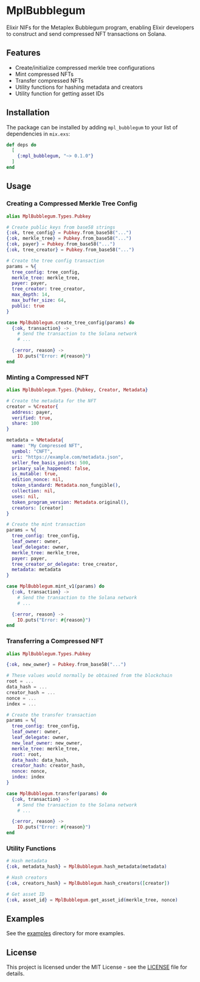 # MplBubblegum

Elixir NIFs for the Metaplex Bubblegum program, enabling Elixir developers to construct and send compressed NFT transactions on Solana.

## Features

- Create/initialize compressed merkle tree configurations
- Mint compressed NFTs
- Transfer compressed NFTs
- Utility functions for hashing metadata and creators
- Utility function for getting asset IDs

## Installation

The package can be installed by adding `mpl_bubblegum` to your list of dependencies in `mix.exs`:

```elixir
def deps do
  [
    {:mpl_bubblegum, "~> 0.1.0"}
  ]
end
```

## Usage

### Creating a Compressed Merkle Tree Config

```elixir
alias MplBubblegum.Types.Pubkey

# Create public keys from base58 strings
{:ok, tree_config} = Pubkey.from_base58("...")
{:ok, merkle_tree} = Pubkey.from_base58("...")
{:ok, payer} = Pubkey.from_base58("...")
{:ok, tree_creator} = Pubkey.from_base58("...")

# Create the tree config transaction
params = %{
  tree_config: tree_config,
  merkle_tree: merkle_tree,
  payer: payer,
  tree_creator: tree_creator,
  max_depth: 14,
  max_buffer_size: 64,
  public: true
}

case MplBubblegum.create_tree_config(params) do
  {:ok, transaction} ->
    # Send the transaction to the Solana network
    # ...

  {:error, reason} ->
    IO.puts("Error: #{reason}")
end
```

### Minting a Compressed NFT

```elixir
alias MplBubblegum.Types.{Pubkey, Creator, Metadata}

# Create the metadata for the NFT
creator = %Creator{
  address: payer,
  verified: true,
  share: 100
}

metadata = %Metadata{
  name: "My Compressed NFT",
  symbol: "CNFT",
  uri: "https://example.com/metadata.json",
  seller_fee_basis_points: 500,
  primary_sale_happened: false,
  is_mutable: true,
  edition_nonce: nil,
  token_standard: Metadata.non_fungible(),
  collection: nil,
  uses: nil,
  token_program_version: Metadata.original(),
  creators: [creator]
}

# Create the mint transaction
params = %{
  tree_config: tree_config,
  leaf_owner: owner,
  leaf_delegate: owner,
  merkle_tree: merkle_tree,
  payer: payer,
  tree_creator_or_delegate: tree_creator,
  metadata: metadata
}

case MplBubblegum.mint_v1(params) do
  {:ok, transaction} ->
    # Send the transaction to the Solana network
    # ...

  {:error, reason} ->
    IO.puts("Error: #{reason}")
end
```

### Transferring a Compressed NFT

```elixir
alias MplBubblegum.Types.Pubkey

{:ok, new_owner} = Pubkey.from_base58("...")

# These values would normally be obtained from the blockchain
root = ...
data_hash = ...
creator_hash = ...
nonce = ...
index = ...

# Create the transfer transaction
params = %{
  tree_config: tree_config,
  leaf_owner: owner,
  leaf_delegate: owner,
  new_leaf_owner: new_owner,
  merkle_tree: merkle_tree,
  root: root,
  data_hash: data_hash,
  creator_hash: creator_hash,
  nonce: nonce,
  index: index
}

case MplBubblegum.transfer(params) do
  {:ok, transaction} ->
    # Send the transaction to the Solana network
    # ...

  {:error, reason} ->
    IO.puts("Error: #{reason}")
end
```

### Utility Functions

```elixir
# Hash metadata
{:ok, metadata_hash} = MplBubblegum.hash_metadata(metadata)

# Hash creators
{:ok, creators_hash} = MplBubblegum.hash_creators([creator])

# Get asset ID
{:ok, asset_id} = MplBubblegum.get_asset_id(merkle_tree, nonce)
```

## Examples

See the [examples](examples) directory for more examples.

## License

This project is licensed under the MIT License - see the [LICENSE](LICENSE) file for details.
